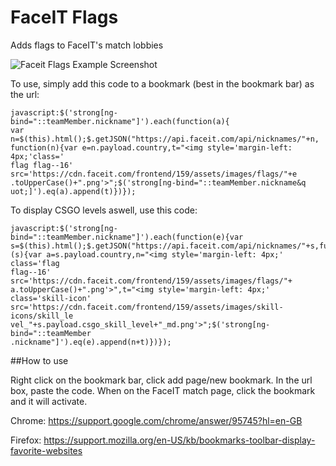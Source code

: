 # FaceIT Flags
Adds flags to FaceIT's match lobbies

![Faceit Flags Example Screenshot](http://image.prntscr.com/image/751c8f5c41a8418aabcca741bda98522.png)

To use, simply add this code to a bookmark (best in the bookmark bar) as the url:
```
javascript:$('strong[ng-bind="::teamMember.nickname"]').each(function(a){
var n=$(this).html();$.getJSON("https://api.faceit.com/api/nicknames/"+n,
function(n){var e=n.payload.country,t="<img style='margin-left: 4px;'class='
flag flag--16' src='https://cdn.faceit.com/frontend/159/assets/images/flags/"+e
.toUpperCase()+".png'>";$('strong[ng-bind="::teamMember.nickname&q
uot;]').eq(a).append(t)})});
```

To display CSGO levels aswell, use this code:
```
javascript:$('strong[ng-bind="::teamMember.nickname"]').each(function(e){var
s=$(this).html();$.getJSON("https://api.faceit.com/api/nicknames/"+s,function
(s){var a=s.payload.country,n="<img style='margin-left: 4px;' class='flag
flag--16' src='https://cdn.faceit.com/frontend/159/assets/images/flags/"+
a.toUpperCase()+".png'>",t="<img style='margin-left: 4px;' class='skill-icon'
src='https://cdn.faceit.com/frontend/159/assets/images/skill-icons/skill_le
vel_"+s.payload.csgo_skill_level+"_md.png'>";$('strong[ng-bind="::teamMember
.nickname"]').eq(e).append(n+t)})});
```

##How to use

Right click on the bookmark bar, click add page/new bookmark.
In the url box, paste the code.
When on the FaceIT match page, click the bookmark and it will activate.

Chrome: https://support.google.com/chrome/answer/95745?hl=en-GB

Firefox: https://support.mozilla.org/en-US/kb/bookmarks-toolbar-display-favorite-websites
